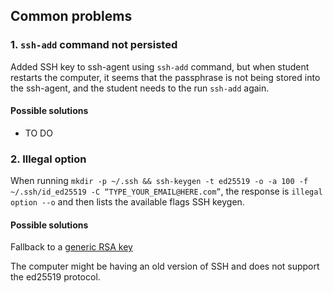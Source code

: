 ## Common problems

### 1. `ssh-add` command not persisted

Added SSH key to ssh-agent using `ssh-add` command, but when student restarts the computer, it seems that the passphrase is not being stored into the ssh-agent, and the student needs to the run `ssh-add` again.

#### Possible solutions

- TO DO

### 2. Illegal option

When running `mkdir -p ~/.ssh && ssh-keygen -t ed25519 -o -a 100 -f ~/.ssh/id_ed25519 -C “TYPE_YOUR_EMAIL@HERE.com”`, the response is `illegal option --o` and then lists the available flags SSH keygen.

#### Possible solutions

Fallback to a [generic RSA key](https://help.github.com/articles/generating-a-new-ssh-key-and-adding-it-to-the-ssh-agent/)

The computer might be having an old version of SSH and does not support the ed25519 protocol.

